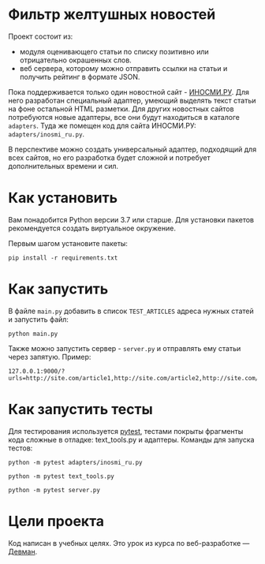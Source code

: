 # Фильтр желтушных новостей


Проект состоит из:
* модуля оценивающего статьи по списку позитивно или отрицательно окрашенных слов.
* веб сервера, которому можно отправить ссылки на статьи и получить рейтинг в формате JSON.

Пока поддерживается только один новостной сайт - [ИНОСМИ.РУ](https://inosmi.ru/). Для него разработан специальный адаптер, умеющий выделять текст статьи на фоне остальной HTML разметки. Для других новостных сайтов потребуются новые адаптеры, все они будут находиться в каталоге `adapters`. Туда же помещен код для сайта ИНОСМИ.РУ: `adapters/inosmi_ru.py`.

В перспективе можно создать универсальный адаптер, подходящий для всех сайтов, но его разработка будет сложной и потребует дополнительных времени и сил.

# Как установить

Вам понадобится Python версии 3.7 или старше. Для установки пакетов рекомендуется создать виртуальное окружение.

Первым шагом установите пакеты:

```python3
pip install -r requirements.txt
```

# Как запустить

В файле `main.py` добавить в список `TEST_ARTICLES` адреса нужных статей и запустить
файл:
```python3
python main.py
```
Также можно запустить сервер - `server.py` и отправлять ему статьи через запятую.
Пример:
```
127.0.0.1:9000/?urls=http://site.com/article1,http://site.com/article2,http://site.com/article3,
```

# Как запустить тесты

Для тестирования используется [pytest](https://docs.pytest.org/en/latest/), тестами покрыты фрагменты кода сложные в отладке: text_tools.py и адаптеры. Команды для запуска тестов:

```
python -m pytest adapters/inosmi_ru.py
```

```
python -m pytest text_tools.py
```
```
python -m pytest server.py
```


# Цели проекта

Код написан в учебных целях. Это урок из курса по веб-разработке — [Девман](https://dvmn.org).
